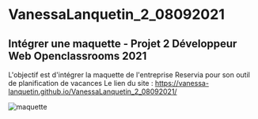 # VanessaLanquetin_2_08092021
## Intégrer une maquette - Projet 2 Développeur Web Openclassrooms 2021
L'objectif est d'intégrer la maquette de l'entreprise Reservia pour son outil de planification de vacances
Le lien du site : https://vanessa-lanquetin.github.io/VanessaLanquetin_2_08092021/

![maquette](https://user-images.githubusercontent.com/50269593/132823765-203745e0-644b-459f-8da9-807c4d01bbfe.png)